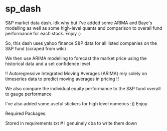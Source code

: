# sp_dash
S&amp;P market data dash. idk why but I've added some ARIMA and Baye's modelling as well as some high-level quants and comparison to overall fund performance for each stock. Enjoy :)

So, this dash uses yahoo finance S&P data for all listed companies on the S&P fund (scraped from wiki)

We then use ARIMA modelling to forecast the market price using the historical data and a set confidence level
    
!! Autoregressive Integrated Moving Averages (ARIMA) rely solely on timeseries data to predict moving averages in pricing !!
    
We also compare the individual equity performance to the S&P fund overall to gauge performance

I've also added some useful stickers for high level numerics :)) Enjoy 

Required Packages:

Stored in requirements.txt # I genuinely cba to write them down 
